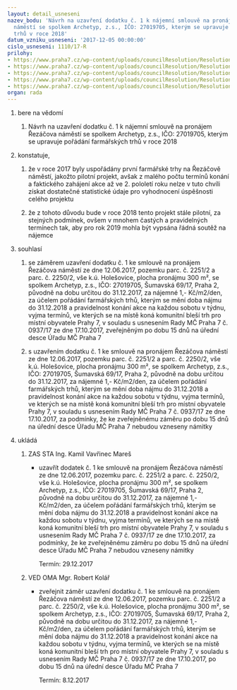 ```yaml
---
layout: detail_usneseni
nazev_bodu: 'Návrh na uzavření dodatku č. 1 k nájemní smlouvě na pronájem Řezáčova
  náměstí se spolkem Archetyp, z.s., IČO: 27019705, kterým se upravuje pořádání farmářských
  trhů v roce 2018'
datum_vzniku_usneseni: '2017-12-05 00:00:00'
cislo_usneseni: 1110/17-R
prilohy:
- https://www.praha7.cz/wp-content/uploads/councilResolution/Resolutions/29062/export/01_Archetyp2018~305515.docx
- https://www.praha7.cz/wp-content/uploads/councilResolution/Resolutions/29062/export/02_Archetyp2018~305514.pdf
- https://www.praha7.cz/wp-content/uploads/councilResolution/Resolutions/29062/export/03_Archetyp2018~305513.doc
- https://www.praha7.cz/wp-content/uploads/councilResolution/Resolutions/29062/export/04_Archetyp2018~305512.xlsx
- https://www.praha7.cz/wp-content/uploads/councilResolution/Resolutions/29062/export/export~306330.pdf
organ: rada
---
```

<OL class=urzList_view id=urzList>
<LI class=urzClass1><SPAN name="1">bere na vědomí</SPAN>
<OL class="urzOlClass decimal ">
<LI class=urzClass2 style="TEXT-ALIGN: left"><SPAN>
<P>Návrh na uzavření dodatku č. 1 k nájemní smlouvě na pronájem Řezáčova náměstí se spolkem Archetyp, z.s., IČO: 27019705, kterým se upravuje pořádání farmářských trhů v roce 2018</P></SPAN></LI></OL></LI>
<LI class=urzClass1><SPAN name="50">konstatuje,</SPAN>
<OL class="urzOlClass decimal ">
<LI class=urzClass2 style="TEXT-ALIGN: left"><SPAN>
<P>že v roce 2017 byly uspořádány první farmářské trhy na Řezáčově náměstí, jakožto pilotní projekt, avšak z malého počtu termínů konání a faktického zahájení akce až ve 2. pololetí roku nelze v tuto chvíli získat dostatečné statistické údaje pro vyhodnocení úspěšnosti celého projektu</P></SPAN></LI>
<LI class=urzClass2 style="TEXT-ALIGN: left"><SPAN>
<P>že z tohoto důvodu bude v roce 2018 tento projekt stále pilotní, za stejných podmínek, ovšem v mnohem častých a pravidelných termínech tak, aby pro rok 2019 mohla být vypsána řádná soutěž na nájemce</P></SPAN></LI></OL></LI>
<LI class=urzClass1><SPAN name="26">souhlasí</SPAN>
<OL class="urzOlClass decimal ">
<LI class=urzClass2 style="TEXT-ALIGN: left"><SPAN>
<P>se záměrem uzavření dodatku č. 1 ke smlouvě na pronájem Řezáčova náměstí ze dne 12.06.2017, pozemku parc. č. 2251/2 a parc. č. 2250/2, vše k.ú. Holešovice, plocha pronájmu 300 m², se spolkem Archetyp, z.s., IČO: 27019705, Šumavská 69/17, Praha 2, původně na dobu určitou do 31.12.2017, za nájemné 1,- Kč/m2/den, za účelem pořádání farmářských trhů, kterým se mění doba nájmu do 31.12.2018 a pravidelnost konání akce na každou sobotu v týdnu, vyjma termínů, ve kterých se na místě koná komunitní bleší trh pro místní obyvatele Prahy 7, v souladu s usnesením Rady MČ Praha 7 č. 0937/17 ze dne 17.10.2017, zveřejněným po dobu 15 dnů na úřední desce Úřadu MČ Praha 7</P></SPAN></LI>
<LI class=urzClass2 style="TEXT-ALIGN: left"><SPAN>
<P>s uzavřením dodatku č. 1 ke smlouvě na pronájem Řezáčova náměstí ze dne 12.06.2017, pozemku parc. č. 2251/2 a parc. č. 2250/2, vše k.ú. Holešovice, plocha pronájmu 300 m², se spolkem Archetyp, z.s., IČO: 27019705, Šumavská 69/17, Praha 2, původně na dobu určitou do 31.12.2017, za nájemné 1,- Kč/m2/den, za účelem pořádání farmářských trhů, kterým se mění doba nájmu do 31.12.2018 a pravidelnost konání akce na každou sobotu v týdnu, vyjma termínů, ve kterých se na místě koná komunitní bleší trh pro místní obyvatele Prahy 7, v souladu s usnesením Rady MČ Praha 7 č. 0937/17 ze dne 17.10.2017, za podmínky, že ke zveřejněnému záměru po dobu 15 dnů na úřední desce Úřadu MČ Praha 7 nebudou vzneseny námitky</P></SPAN></LI></OL></LI>
<LI class=urzClass1 id=urzUkoly><SPAN name="1">ukládá</SPAN>
<OL class=urzOlClass>
<LI class=urzClass2><SPAN>
<P>ZAS STA Ing. Kamil Vavřinec Mareš</P></SPAN>
<UL class=urzUlClass>
<LI class=urzClass3><SPAN>
<P>uzavřít dodatek č. 1 ke smlouvě na pronájem Řezáčova náměstí ze dne 12.06.2017, pozemku parc. č. 2251/2 a parc. č. 2250/2, vše k.ú. Holešovice, plocha pronájmu 300 m², se spolkem Archetyp, z.s., IČO: 27019705, Šumavská 69/17, Praha 2, původně na dobu určitou do 31.12.2017, za nájemné 1,- Kč/m2/den, za účelem pořádání farmářských trhů, kterým se mění doba nájmu do 31.12.2018 a pravidelnost konání akce na každou sobotu v týdnu, vyjma termínů, ve kterých se na místě koná komunitní bleší trh pro místní obyvatele Prahy 7, v souladu s usnesením Rady MČ Praha 7 č. 0937/17 ze dne 17.10.2017, za podmínky, že ke zveřejněnému záměru po dobu 15 dnů na úřední desce Úřadu MČ Praha 7 nebudou vzneseny námitky</P></SPAN><SPAN class=urzUkolTermin>Termín:&nbsp;29.12.2017</SPAN></LI></UL></LI>
<LI class=urzClass2><SPAN>
<P>VED OMA Mgr. Robert Kolář</P></SPAN>
<UL class=urzUlClass>
<LI class=urzClass3><SPAN>
<P>zveřejnit záměr uzavření dodatku č. 1 ke smlouvě na pronájem Řezáčova náměstí ze dne 12.06.2017, pozemku parc. č. 2251/2 a parc. č. 2250/2, vše k.ú. Holešovice, plocha pronájmu 300 m², se spolkem Archetyp, z.s., IČO: 27019705, Šumavská 69/17, Praha 2, původně na dobu určitou do 31.12.2017, za nájemné 1,- Kč/m2/den, za účelem pořádání farmářských trhů, kterým se mění doba nájmu do 31.12.2018 a pravidelnost konání akce na každou sobotu v týdnu, vyjma termínů, ve kterých se na místě koná komunitní bleší trh pro místní obyvatele Prahy 7, v souladu s usnesením Rady MČ Praha 7 č. 0937/17 ze dne 17.10.2017, po dobu 15 dnů na úřední desce Úřadu MČ Praha 7</P></SPAN><SPAN class=urzUkolTermin>Termín:&nbsp;8.12.2017</SPAN></LI></UL></LI></OL></LI></OL>